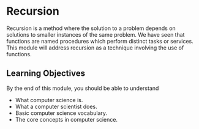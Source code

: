 # Recursion

Recursion is a method where the solution to a problem depends on solutions to
smaller instances of the same problem. We have seen that functions are named
procedures which perform distinct tasks or services. This module will address
recursion as a technique involving the use of functions.

## Learning Objectives

By the end of this module, you should be able to understand

- What computer science is.
- What a computer scientist does.
- Basic computer science vocabulary.
- The core concepts in computer science.
